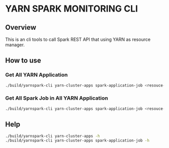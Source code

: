 # YARN SPARK MONITORING CLI
## Overview 
This is an cli tools to call Spark REST API that using YARN as resource manager.

## How to use
### Get All YARN Application
```sh
./build/yarnspark-cli yarn-cluster-apps spark-application-job <resouce-manager-url> -u ampid -s RUNNING --applicationTypes SPARK
```
### Get All Spark Job in All YARN Application
```sh
./build/yarnspark-cli yarn-cluster-apps spark-application-job <resouce-manager-url> -u ampid -s RUNNING --applicationTypes SPARK --status RUNNING
```
## Help
```sh
./build/yarnspark-cli yarn-cluster-apps -h
./build/yarnspark-cli yarn-cluster-apps spark-application-job -h
```